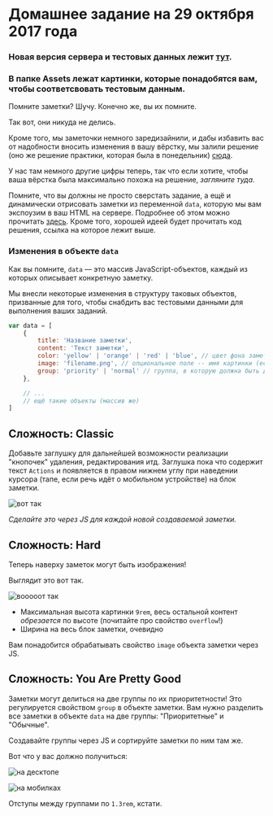 # Домашнее задание на 29 октября 2017 года

### Новая версия сервера и тестовых данных лежит [тут][toolkit-link].
### В папке Assets лежат картинки, которые понадобятся вам, чтобы соответсвовать тестовым данным.

Помните заметки? Шучу. Конечно же, вы их помните.

Так вот, они никуда не делись.

Кроме того, мы заметочки немного заредизайнили, и дабы избавить
вас от надобности вносить изменения в вашу вёрстку, мы залили решение
(оно же решение практики, которая была в понедельник) [сюда][practice-solution].

У нас там немного другие цифры теперь, так что если хотите, чтобы ваша вёрстка была
максимально похожа на решение, *загляните туда*.

Помните, что вы должны не просто сверстать задание, а ещё и динамически отрисовать
заметки из переменной `data`, которую мы вам экспоузим в ваш HTML на сервере.
Подробнее об этом можно прочитать [здесь][practice-readme]. Кроме того, хорошей
идеей будет прочитать код решения, ссылка на которое лежит выше.

### Изменения в объекте `data`

Как вы помните, `data` &mdash; это массив JavaScript-объектов, каждый из которых описывает
конкретную заметку.

Мы внесли некоторые изменения в структуру таковых объектов, призванные для того,
чтобы снабдить вас тестовыми данными для выполнения ваших заданий.

```javascript
var data = [
    {
        title: 'Название заметки',
        content: 'Текст заметки',
        color: 'yellow' | 'orange' | 'red' | 'blue', // цвет фона заметки
        image: 'filename.png', // опциональное поле -- имя картинки (если есть)
        group: 'priority' | 'normal' // группа, в которую должна быть добавлена заметка
    }, 

    // ...
    // ещё такие объекты (массив же)
]
```

## Сложность: Classic

Добавьте заглушку для дальнейшей возможности реализации "кнопочек" удаления,
редактирования итд. Заглушка пока что содержит текст `Actions` и появляется
в правом нижнем углу при наведении курсора (тапе, если речь идёт о мобильном
устройстве) на блок заметки.

![вот так][image-actions]

*Сделайте это через JS для каждой новой создаваемой заметки.*

## Сложность: Hard

Теперь наверху заметок могут быть изображения!

Выглядит это вот так.

![вооооот так][image-images]

- Максимальная высота картинки `9rem`, весь остальной контент *обрезается* по высоте
  (почитайте про свойство `overflow`!)
- Ширина на весь блок заметки, очевидно

Вам понадобится обрабатывать свойство `image` объекта заметки через JS.

## Сложность: You Are Pretty Good

Заметки могут делиться на две группы по их приоритетности! Это регулируется свойством
`group` в объекте заметки. Вам нужно разделить все заметки в объекте `data` на две группы:
"Приоритетные" и "Обычные".

Создавайте группы через JS и сортируйте заметки по ним там же.

Вот что у вас должно получиться:

![на десктопе][image-groups]

![на мобилках][image-groups-mobile]

Отступы между группами по `1.3rem`, кстати.

[image-actions]: https://github.com/am-cp-frontend/course/raw/master/Homework/due-06-11-17/actions.png
[image-images]: https://github.com/am-cp-frontend/course/raw/master/Homework/due-06-11-17/image.png
[image-groups]: https://github.com/am-cp-frontend/course/raw/master/Homework/due-06-11-17/groups.png
[image-groups-mobile]: https://github.com/am-cp-frontend/course/raw/master/Homework/due-06-11-17/groups-mobile.png

[toolkit-link]: ttps://github.com/am-cp-frontend/course/blob/master/Homework/due-06-11-17/toolkit
[practice-solution]: https://github.com/am-cp-frontend/course/tree/master/Practice/30-10-2017/solution
[practice-readme]: https://github.com/am-cp-frontend/course/blob/master/Practice/30-10-2017/readme.md
